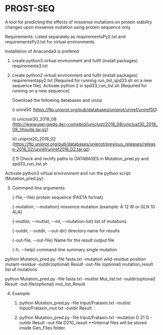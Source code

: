 # PROST-SEQ
A tool for predicting the effects of missense mutations on protein stability changes upon missense mutation using protein sequence only.

Requirements: Listed separately as requirementsPy2.txt and requirementsPy3.txt for virtual environments.

Installation of Anaconda3 is prefered

 1) create python3 virtual environment and fulfil (install packages) requirements3.txt

 2) create python2 virtual environment and fulfil (install packages) requirementspy2.txt [Required for running run_list_spd33.sh on a new sequence file]. Activate python 2  in spd33_run_list.sh
[Required for running on a new sequence] 

	Download the following databases and unzip

 	i) unire50 (https://ftp.uniprot.org/pub/databases/uniprot/uniref/uniref50)

 	ii) uniclust30_2018_08 (http://wwwuser.gwdg.de/~compbiol/uniclust/2018_08/uniclust30_2018_08_hhsuite.tar.gz)

 	iii) uniprot20_2016_02 (https://ftp.uniprot.org/pub/databases/uniprot/previous_releases/release-2016_02/uniref/uniref2016_02.tar.gz)

	2.1) Check and rectify paths to DATABASES in Mutation_pred.py and spd33_run_list.sh

Activate python3 virtual environment and run the python script (Mutation_pred.py):

3) Command-line arguments:

	{-file,--file}	protein sequence (FASTA format)

	{-mutation, --mutation}	missence mutation (example: A 12 W or GLN 10 ALA)

	{-mutlist, --mutlist, --ml, --mutation-list}	list of mutations

	{-outdir, --outdir, --out-dir}	directory name for results

	{-out-file, --out-file} Name for the result output file

	{-h, --help}	command-line summary
single mutation

python Mutation_pred.py -file fasta.txt -mutation wild-residue position mutant-residue  -outdir(optional) Result -out-file (optional) mutation_result
list of mutations

python Mutation_pred.py -file fasta.txt -mutlist Mut_list.txt -outdir(optional) Result -out-file(optional) mut_list_Result

4) Example:

	1) python Mutation_pred.py -file Input/Frataxin.txt -mutlist Input/Frataxin_mut.txt -outdir Result
	
	2) python Mutation_pred.py -file Input/Frataxin.txt -mutation D 21 G  -outdir Result -out-file D21G_result
**Internal files will be stored inside Gen_Files folder.
